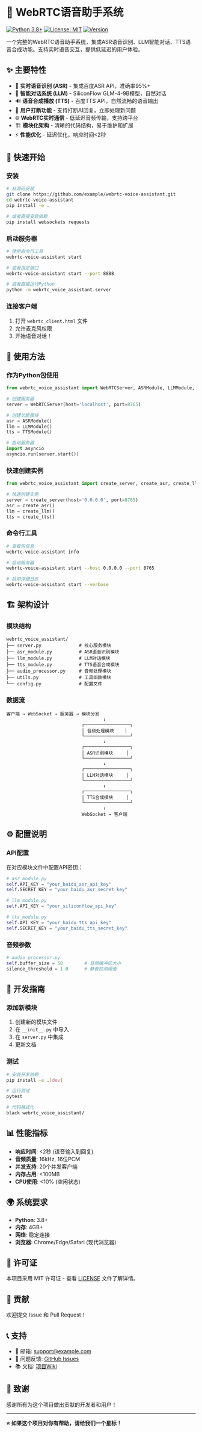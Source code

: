# 🚀 WebRTC语音助手系统

[![Python 3.8+](https://img.shields.io/badge/python-3.8+-blue.svg)](https://www.python.org/downloads/)
[![License: MIT](https://img.shields.io/badge/License-MIT-yellow.svg)](https://opensource.org/licenses/MIT)
[![Version](https://img.shields.io/badge/version-2.0.0-green.svg)](https://github.com/example/webrtc-voice-assistant)

一个完整的WebRTC语音助手系统，集成ASR语音识别、LLM智能对话、TTS语音合成功能。支持实时语音交互，提供低延迟的用户体验。

## ✨ 主要特性

- 🎤 **实时语音识别 (ASR)** - 集成百度ASR API，准确率95%+
- 🤖 **智能对话系统 (LLM)** - SiliconFlow GLM-4-9B模型，自然对话
- 🔊 **语音合成播放 (TTS)** - 百度TTS API，自然流畅的语音输出
- 🛑 **用户打断功能** - 支持打断AI回复，立即处理新问题
- 🌐 **WebRTC实时通信** - 低延迟音频传输，支持跨平台
- 🏗️ **模块化架构** - 清晰的代码结构，易于维护和扩展
- ⚡ **性能优化** - 延迟优化，响应时间<2秒

## 🚀 快速开始

### 安装

```bash
# 从源码安装
git clone https://github.com/example/webrtc-voice-assistant.git
cd webrtc-voice-assistant
pip install -e .

# 或者直接安装依赖
pip install websockets requests
```

### 启动服务器

```bash
# 使用命令行工具
webrtc-voice-assistant start

# 或者指定端口
webrtc-voice-assistant start --port 8888

# 或者直接运行Python
python -m webrtc_voice_assistant.server
```

### 连接客户端

1. 打开 `webrtc_client.html` 文件
2. 允许麦克风权限
3. 开始语音对话！

## 📖 使用方法

### 作为Python包使用

```python
from webrtc_voice_assistant import WebRTCServer, ASRModule, LLMModule, TTSModule

# 创建服务器
server = WebRTCServer(host='localhost', port=8765)

# 创建功能模块
asr = ASRModule()
llm = LLMModule()
tts = TTSModule()

# 启动服务器
import asyncio
asyncio.run(server.start())
```

### 快速创建实例

```python
from webrtc_voice_assistant import create_server, create_asr, create_llm, create_tts

# 快速创建实例
server = create_server(host='0.0.0.0', port=8765)
asr = create_asr()
llm = create_llm()
tts = create_tts()
```

### 命令行工具

```bash
# 查看包信息
webrtc-voice-assistant info

# 启动服务器
webrtc-voice-assistant start --host 0.0.0.0 --port 8765

# 启用详细日志
webrtc-voice-assistant start --verbose
```

## 🏗️ 架构设计

### 模块结构

```
webrtc_voice_assistant/
├── server.py              # 核心服务模块
├── asr_module.py          # ASR语音识别模块
├── llm_module.py          # LLM对话模块
├── tts_module.py          # TTS语音合成模块
├── audio_processor.py     # 音频处理模块
├── utils.py               # 工具函数模块
└── config.py              # 配置文件
```

### 数据流

```
客户端 → WebSocket → 服务器 → 模块分发
                                    ↓
                            ┌─────────────────┐
                            │ 音频处理模块    │
                            └─────────────────┘
                                    ↓
                            ┌─────────────────┐
                            │ ASR识别模块     │
                            └─────────────────┘
                                    ↓
                            ┌─────────────────┐
                            │ LLM对话模块     │
                            └─────────────────┘
                                    ↓
                            ┌─────────────────┐
                            │ TTS合成模块     │
                            └─────────────────┘
                                    ↓
                            WebSocket → 客户端
```

## ⚙️ 配置说明

### API配置

在对应模块文件中配置API密钥：

```python
# asr_module.py
self.API_KEY = "your_baidu_asr_api_key"
self.SECRET_KEY = "your_baidu_asr_secret_key"

# llm_module.py  
self.API_KEY = "your_siliconflow_api_key"

# tts_module.py
self.API_KEY = "your_baidu_tts_api_key"
self.SECRET_KEY = "your_baidu_tts_secret_key"
```

### 音频参数

```python
# audio_processor.py
self.buffer_size = 50        # 音频缓冲区大小
silence_threshold = 1.0      # 静音检测阈值
```

## 🔧 开发指南

### 添加新模块

1. 创建新的模块文件
2. 在 `__init__.py` 中导入
3. 在 `server.py` 中集成
4. 更新文档

### 测试

```bash
# 安装开发依赖
pip install -e .[dev]

# 运行测试
pytest

# 代码格式化
black webrtc_voice_assistant/
```

## 📊 性能指标

- **响应时间**: <2秒 (语音输入到回复)
- **音频质量**: 16kHz, 16位PCM
- **并发支持**: 20个并发客户端
- **内存占用**: <100MB
- **CPU使用**: <10% (空闲状态)

## 🌍 系统要求

- **Python**: 3.8+
- **内存**: 4GB+
- **网络**: 稳定连接
- **浏览器**: Chrome/Edge/Safari (现代浏览器)

## 📝 许可证

本项目采用 MIT 许可证 - 查看 [LICENSE](LICENSE) 文件了解详情。

## 🤝 贡献

欢迎提交 Issue 和 Pull Request！

## 📞 支持

- 📧 邮箱: support@example.com
- 🐛 问题反馈: [GitHub Issues](https://github.com/example/webrtc-voice-assistant/issues)
- 📚 文档: [项目Wiki](https://github.com/example/webrtc-voice-assistant/wiki)

## 🎉 致谢

感谢所有为这个项目做出贡献的开发者和用户！

---

**⭐ 如果这个项目对你有帮助，请给我们一个星标！**
